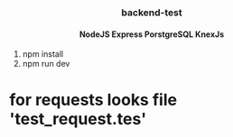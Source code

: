 <h3 align="center">backend-test</h3>
<h4 align="center">NodeJS Express PorstgreSQL KnexJs</h4>

1. npm install
2. npm run dev

# for requests looks file 'test_request.tes'